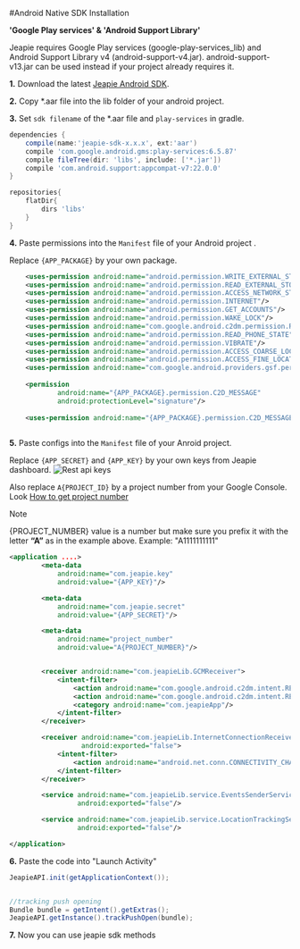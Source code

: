 #Android Native SDK Installation

**'Google Play services' & 'Android Support Library'**

Jeapie requires Google Play services (google-play-services_lib) and Android Support Library v4 (android-support-v4.jar). android-support-v13.jar can be used instead if your project already requires it.

**1.** Download the latest [Jeapie Android SDK](https://github.com/Jeapie/jeapie-android).

**2.** Copy \*.aar file into the lib folder of your android project.


**3.** Set `sdk filename` of the \*.aar file and `play-services` in gradle.

```gradle
dependencies {
    compile(name:'jeapie-sdk-x.x.x', ext:'aar')
    compile 'com.google.android.gms:play-services:6.5.87'
    compile fileTree(dir: 'libs', include: ['*.jar'])
    compile 'com.android.support:appcompat-v7:22.0.0'
}

repositories{
    flatDir{
        dirs 'libs'
    }
}
```

**4.** Paste permissions into the `Manifest` file of your Android project .

Replace `{APP_PACKAGE}` by your own package.

```xml
    <uses-permission android:name="android.permission.WRITE_EXTERNAL_STORAGE"/>
    <uses-permission android:name="android.permission.READ_EXTERNAL_STORAGE"/>
    <uses-permission android:name="android.permission.ACCESS_NETWORK_STATE"/>
    <uses-permission android:name="android.permission.INTERNET"/>
    <uses-permission android:name="android.permission.GET_ACCOUNTS"/>
    <uses-permission android:name="android.permission.WAKE_LOCK"/>
    <uses-permission android:name="com.google.android.c2dm.permission.RECEIVE"/>
    <uses-permission android:name="android.permission.READ_PHONE_STATE"/>
    <uses-permission android:name="android.permission.VIBRATE"/>
    <uses-permission android:name="android.permission.ACCESS_COARSE_LOCATION"/>
    <uses-permission android:name="android.permission.ACCESS_FINE_LOCATION"/>
    <uses-permission android:name="com.google.android.providers.gsf.permission.READ_GSERVICES"/>
    
    <permission
            android:name="{APP_PACKAGE}.permission.C2D_MESSAGE"
            android:protectionLevel="signature"/>
    
    <uses-permission android:name="{APP_PACKAGE}.permission.C2D_MESSAGE"/>
    
```

**5.** Paste configs into the `Manifest` file of your Anroid project. 

Replace `{APP_SECRET}` and `{APP_KEY}` by your own keys from Jeapie dashboard.
![Rest api keys](/img/00000206.png)


Also replace  `A{PROJECT_ID}` by a project number from your Google Console.<br>
Look [How to get project number](Android-Generating-a-GCM-Push-Notification-Key/#step-1-create-a-google-project-and-save-the-project-number)

<div class="admonition note">
<p class="first admonition-title"><span class="highlighted">Note</span></p>
<p class="last">{PROJECT_NUMBER} value is a number but make sure you prefix it with the letter <b>“A”</b> as in the example above.
Example: "A1111111111"</p>
</div>


```xml
<application ....>
        <meta-data
            android:name="com.jeapie.key"
            android:value="{APP_KEY}"/>

        <meta-data
            android:name="com.jeapie.secret"
            android:value="{APP_SECRET}"/>

        <meta-data
            android:name="project_number"
            android:value="A{PROJECT_NUMBER}"/>


        <receiver android:name="com.jeapieLib.GCMReceiver">
            <intent-filter>
                <action android:name="com.google.android.c2dm.intent.RECEIVE"/>
                <action android:name="com.google.android.c2dm.intent.REGISTRATION"/>
                <category android:name="com.jeapieApp"/>
            </intent-filter>
        </receiver>

        <receiver android:name="com.jeapieLib.InternetConnectionReceiver"
                  android:exported="false">
            <intent-filter>
                <action android:name="android.net.conn.CONNECTIVITY_CHANGE"/>
            </intent-filter>
        </receiver>

        <service android:name="com.jeapieLib.service.EventsSenderService"
                 android:exported="false"/>

        <service android:name="com.jeapieLib.service.LocationTrackingService"
                 android:exported="false"/>

</application>
```

**6.** Paste the code into "Launch Activity"

```java
JeapieAPI.init(getApplicationContext());


//tracking push opening
Bundle bundle = getIntent().getExtras();
JeapieAPI.getInstance().trackPushOpen(bundle);
```


**7.** Now you can use jeapie sdk methods

<!--* To see all available methods, see our [Android SDK API Documentation](Android-Native-SDK-API.md).-->
